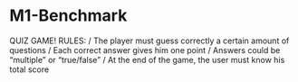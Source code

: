 # M1-Benchmark
QUIZ GAME!
        RULES:
        / The player must guess correctly a certain amount of questions
        / Each correct answer gives him one point
        / Answers could be “multiple” or “true/false”
        / At the end of the game, the user must know his total score
